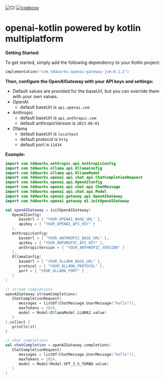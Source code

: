![CI](https://github.com/tddworks/openai-kotlin/actions/workflows/main.yml/badge.svg)
[![codecov](https://codecov.io/gh/tddworks/openai-kotlin/graph/badge.svg?token=ZHqC4RjnCf)](https://codecov.io/gh/tddworks/openai-kotlin)

# openai-kotlin powered by kotlin multiplatform

**Getting Started:**

To get started, simply add the following dependency to your Kotlin project:

```kotlin
implementation("com.tddworks:openai-gateway-jvm:0.1.2")
```

**Then, configure the OpenAIGateway with your API keys and settings:**
 - Default values are provided for the baseUrl, but you can override them with your own values.
 - OpenAI
   - default baseUrl is `api.openai.com`
 - Anthropic 
   - default baseUrl is `api.anthropic.com`
   - default anthropicVersion is `2023-06-01`
 - Ollama
   - default baseUrl is `localhost`
   - default protocol is `http`
   - default port is `11434`
 
**Example:**
```kotlin
import com.tddworks.anthropic.api.AnthropicConfig
import com.tddworks.ollama.api.OllamaConfig
import com.tddworks.ollama.api.OllamaModel
import com.tddworks.openai.api.chat.api.ChatCompletionRequest
import com.tddworks.openai.api.OpenAIConfig
import com.tddworks.openai.api.chat.api.ChatMessage
import com.tddworks.openai.api.chat.api.Model
import com.tddworks.openai.gateway.api.OpenAIGateway
import com.tddworks.openai.gateway.di.initOpenAIGateway

val openAIGateway = initOpenAIGateway(
   OpenAIConfig(
      baseUrl = { "YOUR_OPENAI_BASE_URL" },
      apiKey = { "YOUR_OPENAI_API_KEY" }
   ),
   AnthropicConfig(
      baseUrl = { "YOUR_ANTHROPIC_BASE_URL" },
      apiKey = { "YOUR_ANTHROPIC_API_KEY" },
      anthropicVersion = { "YOUR_ANTHROPIC_VERSION" }
   ),
   OllamaConfig(
      baseUrl = { "YOUR_OLLAMA_BASE_URL" },
      protocol = { "YOUR_OLLAMA_PROTOCOL" },
      port = { "YOUR_OLLAMA_PORT" }
   )
)

// stream completions
openAIGateway.streamCompletions(
   ChatCompletionRequest(
      messages = listOf(ChatMessage.UserMessage("hello")),
      maxTokens = 1024,
      model = Model(OllamaModel.LLAMA2.value)
   )
).collect {
   println(it)
}

// chat completions
val chatCompletion = openAIGateway.completions(
   ChatCompletionRequest(
      messages = listOf(ChatMessage.UserMessage("hello")),
      maxTokens = 1024,
      model = Model(Model.GPT_3_5_TURBO.value)
   )
)
```